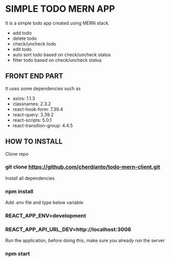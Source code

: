 # SIMPLE TODO MERN APP
It is a simple todo app created using MERN stack.

- add todo
- delete todo
- check/uncheck todo
- edit todo
- auto sort todo based on check/uncheck status
- filter todo based on check/uncheck status

## FRONT END PART
It uses some dependencies such as
- axios: 1.1.3
- classnames: 2.3.2
- react-hook-form: 7.39.4
- react-query: 3.39.2
- react-scripts: 5.0.1
- react-transition-group: 4.4.5


## HOW TO INSTALL
Clone repo
### git clone https://github.com/cherdianto/todo-mern-client.git


Install all dependencies
### npm install

Add .env file and type below variable
### REACT_APP_ENV=development
### REACT_APP_API_URL_DEV=http://localhost:3006



Run the application, before doing this, make sure you already run the server
### npm start